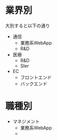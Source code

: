 # 業界別
大別すると以下の通り

- 通信
  - 業務系WebApp
  - R&D
- 医療
  - R&D
  - SIer
- EC
  - フロントエンド
  - バックエンド

# 職種別
- マネジメント
  - 業務系WebApp
  - 
